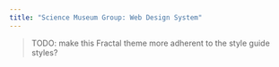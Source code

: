 ```yaml
---
title: "Science Museum Group: Web Design System"
---
```


> TODO: make this Fractal theme more adherent to the style guide styles?
